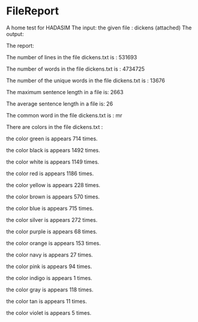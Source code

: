 # FileReport
 A home test for HADASIM
The input: the given file : dickens (attached)
The output: 

The report:

 The number of lines in  the file dickens.txt is : 531693

 The number of words in  the file dickens.txt is : 4734725

 The number of the unique words in  the file dickens.txt is : 13676

 The maximum sentence length in a file is:  2663

 The average sentence length in a file is:  26

 The  common word in  the file dickens.txt is : mr

 There are colors in the file  dickens.txt  :

 the color green is appears 714 times.

 the color black is appears 1492 times.

 the color white is appears 1149 times.

 the color red is appears 1186 times.

 the color yellow is appears 228 times.

 the color brown is appears 570 times.

 the color blue is appears 715 times.

 the color silver is appears 272 times.

 the color purple is appears 68 times.

 the color orange is appears 153 times.

 the color navy is appears 27 times.

 the color pink is appears 94 times.

 the color indigo is appears 1 times.

 the color gray is appears 118 times.

 the color tan is appears 11 times.

 the color violet is appears 5 times.
